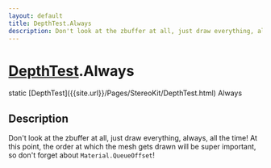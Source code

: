 ```yaml
---
layout: default
title: DepthTest.Always
description: Don't look at the zbuffer at all, just draw everything, always, all the time! At this point, the order at which the mesh gets drawn will be  super important, so don't forget about Material.QueueOffset!
---
```

# [DepthTest]({{site.url}}/Pages/StereoKit/DepthTest.html).Always

<div class='signature' markdown='1'>
static [DepthTest]({{site.url}}/Pages/StereoKit/DepthTest.html) Always
</div>

## Description
Don't look at the zbuffer at all, just draw everything,
always, all the time! At this point, the order at which the mesh
gets drawn will be  super important, so don't forget about
`Material.QueueOffset`!

